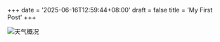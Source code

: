 +++
date = '2025-06-16T12:59:44+08:00'
draft = false
title = 'My First Post'
+++

![天气概况](/images/197502天气概况/197502天气概况.png)
